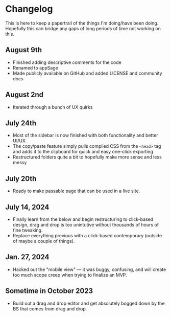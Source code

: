 # Changelog
This is here to keep a papertrail of the things I'm doing/have been doing. Hopefully this can bridge any gaps of long periods of time not working on this.

## August 9th
* Finished adding descriptive comments for the code
* Renamed to appSage
* Made publicly available on GitHub and added LICENSE and community docs

## August 2nd
* Iterated through a bunch of UX quirks

## July 24th
* Most of the sidebar is now finished with both functionality and better UI/UX
* The copy/paste feature simply pulls compiled CSS from the `<head>` tag and adds it to the clipboard for quick and easy one-click exporting
* Restructured folders quite a bit to hopefully make more sense and less messy

## July 20th
* Ready to make passable page that can be used in a live site.

## July 14, 2024
* Finally learn from the below and begin restructuring to click-based design, drag and drop is too unintutive without thousands of hours of fine tweaking.
* Replace everything previous with a click-based contemporary (outside of maybe a couple of things).

## Jan. 27, 2024
* Hacked out the "mobile view" — it was buggy, confusing, and will create too much scope creep when trying to finalize an MVP.

## Sometime in October 2023
* Build out a drag and drop editor and get absolutely bogged down by the BS that comes from drag and drop.